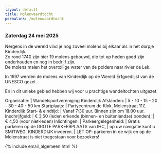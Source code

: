 ```yaml
---
layout: default
title: Molenwaardtocht
permalink: /molenwaardtocht
---
```

### Zaterdag 24 mei 2025

Nergens in de wereld vind je nog zoveel molens bij elkaar als in het dorpje Kinderdijk.  
Zo rond 1740 zijn hier 19 molens gebouwd, die tot op heden goed zijn onderhouden en nog in bedrijf zijn.  
De molens malen het overtollige water van de polders naar rivier de Lek.

In 1997 werden de molens van Kinderdijk op de Wereld Erfgoedlijst van de UNESCO gezet.

En in dit unieke gebied hebben wij voor u prachtige wandeltochten uitgezet.

Organisatie:        | Wandelsportvereniging Kinderdijk
Afstanden:          | 5 - 10 - 15 - 20 - 30 - 40 - 50 km
Startplaats:        | Partycentrum de Klok, Molenstraat 117, Kinderdijk
Start- & eindtijd:  | Vanaf 7:30 uur. Binnen zijn om 18.00 uur.
Inschrijfgeld:      | &euro; 3,50 (leden erkende (binnen- en buitenlandse) bonden);
                    | &euro; 4,50 (voor niet-leden)
Inlichtingen:       | <span id="mail-algemeen"></span>
Parkeergelegenheid: | Gratis parkeren op de GROTE PARKEERPLAATS van IHC,
                    | op uw navigatie kunt u SMITWEG, KINDERDIJK invoeren.
                    | LET OP: parkeren in de wijk en op de Molenstraat is niet toegestaan voor bezoekers!

{% include email_algemeen.html %}
